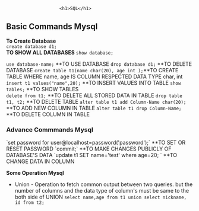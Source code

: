 
						<h1>SQL</h1>


<h2>Basic Commands Mysql</h2>

 **To Create Database**   
    `create database d1;`	   
 **TO SHOW ALL DATABASES**
    `show database;`	
	
`use database-name;`    		**TO USE DATABASE
`drop database d1;`		**TO DELETE DATABASE
`create table t1(name char(20), age int );`**TO CREATE TABLE WHERE name, age IS COLUMN RESPECTED DATA TYPE char, int 
`insert t1 values("name",20);` 	  	**TO INSERT VALUES INTO TABLE 
`show tables;`		**TO SHOW TABLES	
`delete from t1;`             **TO DELETE ALL STORED DATA IN TABLE
`drop table  t1, t2;`	        **TO DELETE TABLE
`alter table t1 add Column-Name char(20);`		**TO ADD NEW COLUMN IN TABLE
`alter table t1 drop Column-Name;`		**TO DELETE COLUMN IN TABLE


<h3>Advance Commmands Mysql</h3>
`set password for user@localhost=password('password');` **TO SET OR RESET PASSWORD
`commit;`						**TO MAKE CHANGES PUBLICLY OF DATABASE'S DATA
`update t1 SET name='test' where age=20;              ` **TO CHANGE DATA IN COLUMN

**Some Operation Mysql**
* Union - Operation to fetch common output between two queries. but the number of columns and the data type of column's must be same to the both side of UNION
  `select name,age from t1 union select nickname, id from t2;`






					
